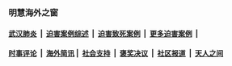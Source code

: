 
### 明慧海外之窗

####  [武汉肺炎](indexes/365.md?t=07192101) &nbsp;|&nbsp;  [迫害案例综述](indexes/328.md?t=07192101) &nbsp;|&nbsp; [迫害致死案例](indexes/277.md?t=07192101)  &nbsp;|&nbsp; [更多迫害案例](indexes/81.md?t=07192101)  &nbsp;|&nbsp; 
####  [时事评论](indexes/19.md?t=07192101) &nbsp;|&nbsp; [海外简讯](indexes/245.md?t=07192101)&nbsp;|&nbsp;  [社会支持](indexes/140.md?t=07192101) &nbsp;|&nbsp; [褒奖决议](indexes/282.md?t=07192101) &nbsp;|&nbsp; [社区报道](indexes/91.md?t=07192101)  &nbsp;|&nbsp; [天人之间](indexes/78.md?t=07192101) 

